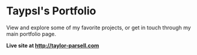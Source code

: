 # Taypsl's Portfolio 

View and explore some of my favorite projects, or get in touch through my main portfolio page. 

**Live site at http://taylor-parsell.com**





